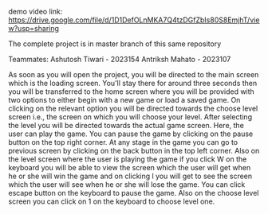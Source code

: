 demo video link: https://drive.google.com/file/d/1D1DefOLnMKA7Q4tzDGfZbIs80S8EmjhT/view?usp=sharing

The complete project is in master branch of this same repository

Teammates:
Ashutosh Tiwari - 2023154
Antriksh Mahato - 2023107

As soon as you will open the project, you will be directed to the main screen which is the loading screen. You'll stay there for around three seconds then you will be transferred to the home screen where you will be provided with two options to either begin with a new game or load a saved game. On clicking on the relevant option you will be directed towards the choose level screen i.e., the screen on which you will choose your level. After selecting the level you will be directed towards the actual game screen. Here, the user can play the game. You can pause the game by clicking on the pause button on the top right corner. At any stage in the game you can go to previous screen by clicking on the back button in the top left corner. Also on the level screen where the user is playing the game if you click W on the keyboard you will be able to view the screen which the user will get when he or she will win the game and on clicking l you will get to see the screen which the user will see when he or she will lose the game. You can click escape button on the keyboard to pause the game. Also on the choose level screen you can click on 1 on the keyboard to choose level one.
